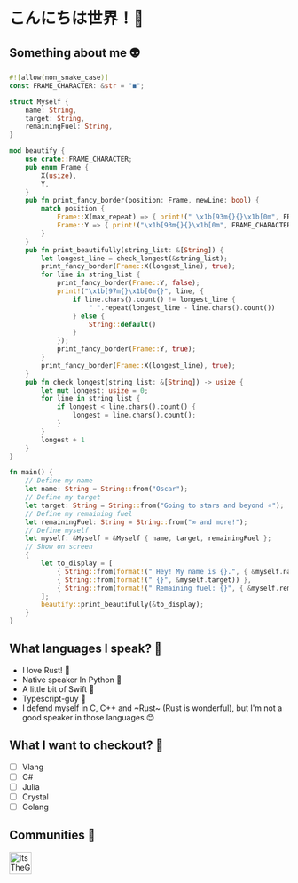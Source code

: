 # こんにちは世界！🐙
## Something about me 👽
```rust
#![allow(non_snake_case)]
const FRAME_CHARACTER: &str = "◼︎";

struct Myself {
    name: String,
    target: String,
    remainingFuel: String,
}

mod beautify {
    use crate::FRAME_CHARACTER;
    pub enum Frame {
        X(usize),
        Y,
    }
    pub fn print_fancy_border(position: Frame, newLine: bool) {
        match position {
            Frame::X(max_repeat) => { print!(" \x1b[93m{}{}\x1b[0m", FRAME_CHARACTER.repeat(max_repeat), { if newLine { "\n" } else { "" } }); }
            Frame::Y => { print!("\x1b[93m{}{}\x1b[0m", FRAME_CHARACTER, { if newLine { "\n" } else { "" } }); }
        }
    }
    pub fn print_beautifully(string_list: &[String]) {
        let longest_line = check_longest(&string_list);
        print_fancy_border(Frame::X(longest_line), true);
        for line in string_list {
            print_fancy_border(Frame::Y, false);
            print!("\x1b[97m{}\x1b[0m{}", line, {
                if line.chars().count() != longest_line {
                    " ".repeat(longest_line - line.chars().count())
                } else {
                    String::default()
                }
            });
            print_fancy_border(Frame::Y, true);
        }
        print_fancy_border(Frame::X(longest_line), true);
    }
    pub fn check_longest(string_list: &[String]) -> usize {
        let mut longest: usize = 0;
        for line in string_list {
            if longest < line.chars().count() {
                longest = line.chars().count();
            }
        }
        longest + 1
    }
}

fn main() {
    // Define my name
    let name: String = String::from("Oscar");
    // Define my target
    let target: String = String::from("Going to stars and beyond ⭐️");
    // Define my remaining fuel
    let remainingFuel: String = String::from("∞ and more!");
    // Define myself
    let myself: &Myself = &Myself { name, target, remainingFuel };
    // Show on screen
    {
        let to_display = [
            { String::from(format!(" Hey! My name is {}.", { &myself.name })) },
            { String::from(format!(" {}", &myself.target)) },
            { String::from(format!(" Remaining fuel: {}", { &myself.remainingFuel })) },
        ];
        beautify::print_beautifully(&to_display);
    }
}
```

## What languages I speak? 🚀
- I love Rust! 🦀
- Native speaker In Python 🥷
- A little bit of Swift 🦉
- Typescript-guy 💪
- I defend myself in C, C++ and ~Rust~ (Rust is wonderful), but I'm not a good speaker in those languages 😊

## What I want to checkout? 🤔
- [ ] Vlang
- [ ] C#
- [ ] Julia
- [ ] Crystal
- [ ] Golang

## Communities 💫
<a href="https://dev.to/nv0skar">
  <img src="https://dev-to-uploads.s3.amazonaws.com/uploads/logos/resized_logo_UQww2soKuUsjaOGNB38o.png" alt="ItsTheGuy's DEV Community Profile" height="40">
</a>

